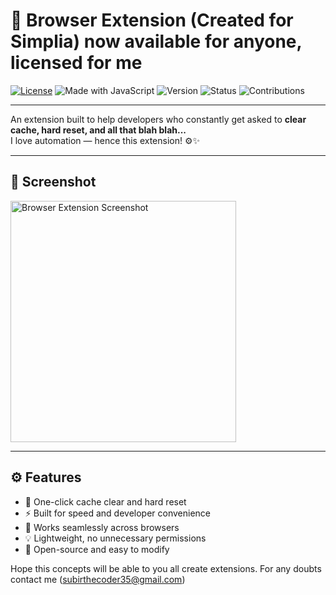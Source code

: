 # 🧩 Browser Extension (Created for Simplia) now available for anyone, licensed for me

[![License](https://img.shields.io/badge/license-MIT-blue.svg)](LICENSE)
![Made with JavaScript](https://img.shields.io/badge/Made%20with-JavaScript-yellow)
![Version](https://img.shields.io/badge/version-1.0.0-brightgreen)
![Status](https://img.shields.io/badge/status-Active-success)
![Contributions](https://img.shields.io/badge/contributions-welcome-orange)

---

An extension built to help developers who constantly get asked to **clear cache, hard reset, and all that blah blah...**  
I love automation — hence this extension! ⚙️✨

---

## 📸 Screenshot

<img width="361" height="386" alt="Browser Extension Screenshot" src="https://github.com/user-attachments/assets/792b5801-56cc-43ce-ae8c-a8b12440627e" />

---

## ⚙️ Features

- 🧠 One-click cache clear and hard reset  
- ⚡ Built for speed and developer convenience  
- 🧩 Works seamlessly across browsers  
- 💡 Lightweight, no unnecessary permissions  
- 🧰 Open-source and easy to modify  

Hope this concepts will be able to you all create extensions. For any doubts contact me (subirthecoder35@gmail.com)
